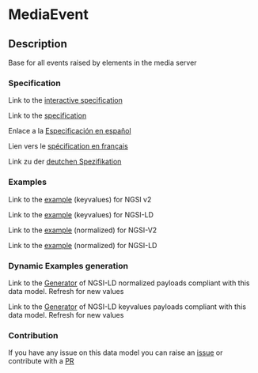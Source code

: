 # MediaEvent

## Description 

Base for all events raised by elements in the media server
### Specification

Link to the [interactive specification](https://swagger.lab.fiware.org/?url=https://github.com/smart-data-models/dataModel.Multimedia/blob/master/MediaEvent/swagger.yaml)

Link to the [specification](https://github.com/smart-data-models/dataModel.Multimedia/blob/master/MediaEvent/doc/spec.md)

Enlace a la [Especificación en español](https://github.com/smart-data-models/dataModel.Multimedia/blob/master/MediaEvent/doc/spec_ES.md)

Lien vers le [spécification en français](https://github.com/smart-data-models/dataModel.Multimedia/blob/master/MediaEvent/doc/spec_FR.md)

Link zu der [deutchen Spezifikation](https://github.com/smart-data-models/dataModel.Multimedia/blob/master/MediaEvent/doc/spec_DE.md)
### Examples

Link to the [example](https://github.com/smart-data-models/dataModel.Multimedia/blob/master/MediaEvent/examples/example.json) (keyvalues) for NGSI v2

Link to the [example](https://github.com/smart-data-models/dataModel.Multimedia/blob/master/MediaEvent/examples/example.jsonld) (keyvalues) for NGSI-LD

Link to the [example](https://github.com/smart-data-models/dataModel.Multimedia/blob/master/MediaEvent/examples/example-normalized.json) (normalized) for NGSI-V2

Link to the [example](https://github.com/smart-data-models/dataModel.Multimedia/blob/master/MediaEvent/examples/example-normalized.jsonld) (normalized) for NGSI-LD
### Dynamic Examples generation

Link to the [Generator](https://smartdatamodels.org/extra/ngsi-ld_generator_v0.92.php?schemaUrl=https://raw.githubusercontent.com/smart-data-models/dataModel.Multimedia/master/MediaEvent/schema.json&email=info@smartdatamodels.org) of NGSI-LD normalized payloads compliant with this data model. Refresh for new values

Link to the [Generator](https://smartdatamodels.org/extra/ngsi-ld_generator_keyvalues_v0.92.php?schemaUrl=https://raw.githubusercontent.com/smart-data-models/dataModel.Multimedia/master/MediaEvent/schema.json&email=info@smartdatamodels.org) of NGSI-LD keyvalues payloads compliant with this data model. Refresh for new values
### Contribution

 If you have any issue on this data model you can raise an [issue](https://github.com/smart-data-models/dataModel.Multimedia/issues)  or contribute with a [PR](https://github.com/smart-data-models/dataModel.Multimedia/pulls)